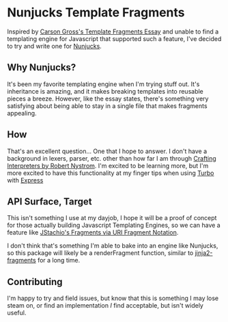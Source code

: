# Nunjucks Template Fragments

Inspired by [Carson Gross's Template Fragments Essay](https://htmx.org/essays/template-fragments/) and unable to find a templating engine
for Javascript that supported such a feature, I've decided to try and write one for [Nunjucks](https://mozilla.github.io/nunjucks/).

## Why Nunjucks?

It's been my favorite templating engine when I'm trying stuff out.  It's inheritance is amazing, and it makes breaking
templates into reusable pieces a breeze.  However, like the essay states, there's something very satisfying about being able to stay in a
single file that makes fragments appealing.

## How

That's an excellent question... One that I hope to answer.  I don't have a background in lexers, parser, etc. other than how far
I am through [Crafting Interpreters by Robert Nystrom](https://craftinginterpreters.com/).  I'm excited to be learning more, but
I'm more excited to have this functionality at my finger tips when using [Turbo](https://turbo.hotwired.dev/) with [Express](https://expressjs.com/)

## API Surface, Target

This isn't something I use at my dayjob, I hope it will be a proof of concept for those actually building Javascript
Templating Engines, so we can have a feature like [JStachio's Fragments via URI Fragment Notation](https://jstach.io/doc/jstachio/current/apidocs/io.jstach.jstache/io/jstach/jstache/JStache.html#_fragments). 

I don't think that's something I'm able to bake into an engine like Nunjucks, so this package will likely be a renderFragment function, similar to [jinja2-fragments](https://github.com/sponsfreixes/jinja2-fragments) for a long time.

## Contributing

I'm happy to try and field issues, but know that this is something I may lose steam on, or find an implementation _I_ find acceptable,
but isn't widely useful.

